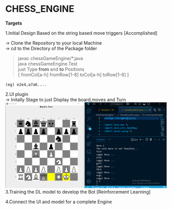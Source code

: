 # CHESS_ENGINE

**Targets**

1.Initial Design Based on the string based move triggers [Accomplished]

-> Clone the Repository to your local Machine <br>
-> cd to the Directory of the Package folder <br>

> javac chessGameEngine/\*.java <br>
> java chessGameEngine.Test <br>
> just Type **from** and **to** Positions<br> [ fromCol[a-h] fromRow[1-8] toCol[a-h] toRow[1-8] ]<br>

    (eg) e2e4,a7a6....

2.UI plugin <br>
-> Initally Stage to just Display the board,moves and Turn<br>
![GUI](Game_Visual_Stage2.png)
3.Training the DL model to develop the Bot [Reinforcement Learning]

4.Connect the UI and model for a complete Engine

